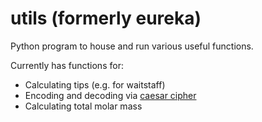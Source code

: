 # utils (formerly eureka)
Python program to house and run various useful functions.

Currently has functions for:
* Calculating tips (e.g. for waitstaff)
* Encoding and decoding via [caesar cipher](https://github.com/KyleGoetke/python-caesar-cipher)
* Calculating total molar mass
